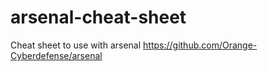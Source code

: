 # arsenal-cheat-sheet
Cheat sheet to use with arsenal https://github.com/Orange-Cyberdefense/arsenal
